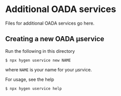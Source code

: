 # Additional OADA services #

Files for additional OADA services go here.

## Creating a new OADA μservice ##

Run the following in this directory
```shell
$ npx hygen uservice new NAME
```
where `NAME` is your name for your μsrvice.

For usage, see the help
```shell
$ npx hygen uservice help
```
